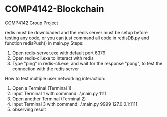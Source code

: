 # COMP4142-Blockchain
COMP4142 Group Project

redis must be downloaded and the redis server must be setup before testing any code, or you can just command all code in redisDB.py and function redisPush() in main.py
Steps:
1. Open redis-server.exe with default port 6379
2. Open redis-cli.exe to interact with redis
3. Type "ping" in redis-cli.exe, and wait for the response "pong", to test the connection with the redis server


How to test multiple user networking interaction:
1. Open a Terminal (Terminal 1)
2. input Terminal 1 with command:
    .\main.py 1111
3. Open another Terminal (Terminal 2)
4. input Terminal 3 with command:
    .\main.py 9999 127.0.0.1:1111
5. observing result

